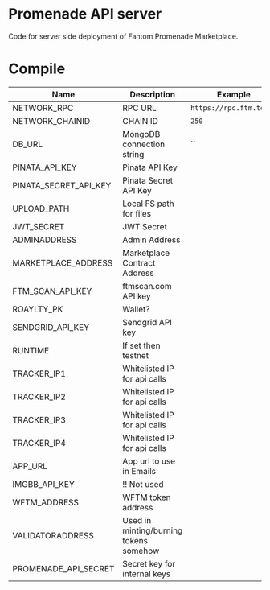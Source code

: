 # Promenade API server

Code for server side deployment of Fantom Promenade Marketplace.

# Compile

| Name                  | Description               | Example                                      |
| --------------------- | ------------------------- | -------------------------------------------- |
| NETWORK_RPC           | RPC URL                   | `https://rpc.ftm.tools`                      |
| NETWORK_CHAINID       | CHAIN ID                  | `250`                                        |
| DB_URL                | MongoDB connection string | ``                                           |
| PINATA_API_KEY        | Pinata API Key            |                                              |
| PINATA_SECRET_API_KEY | Pinata Secret API Key     |                                              |
| UPLOAD_PATH           | Local FS path for files  
| JWT_SECRET            | JWT Secret
| ADMINADDRESS          | Admin Address
| MARKETPLACE_ADDRESS   | Marketplace Contract Address
| FTM_SCAN_API_KEY      | ftmscan.com API key
| ROAYLTY_PK            | Wallet?
| SENDGRID_API_KEY      | Sendgrid API key
| RUNTIME               | If set then testnet
| TRACKER_IP1           | Whitelisted IP for api calls 
| TRACKER_IP2           | Whitelisted IP for api calls 
| TRACKER_IP3           | Whitelisted IP for api calls 
| TRACKER_IP4           | Whitelisted IP for api calls 
| APP_URL               | App url to use in Emails
| IMGBB_API_KEY         | !! Not used
| WFTM_ADDRESS          | WFTM token address
| VALIDATORADDRESS      | Used in minting/burning tokens somehow
| PROMENADE_API_SECRET  | Secret key for internal keys
